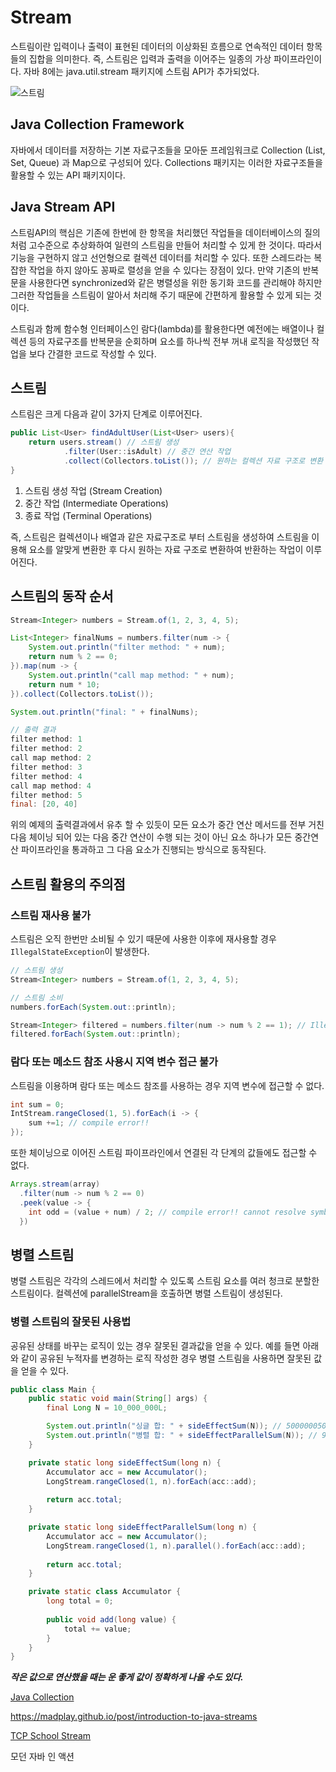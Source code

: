 # Stream

스트림이란 입력이나 출력이 표현된 데이터의 이상화된 흐름으로 연속적인 데이터 항목들의 집합을 의미한다. 즉, 스트림은 입력과 출력을 이어주는 일종의 가상 파이프라인이다. 자바 8에는 java.util.stream 패키지에 스트림 API가 추가되었다. 

![스트림](http://www.tcpschool.com/lectures/img_c_stream.png)

## Java Collection Framework

자바에서 데이터를 저장하는 기본 자료구조들을 모아둔 프레임워크로 Collection (List, Set, Queue) 과 Map으로 구성되어 있다. Collections 패키지는 이러한 자료구조들을 활용할 수 있는 API 패키지이다.

## Java Stream API

스트림API의 핵심은 기존에 한번에 한 항목을 처리했던 작업들을 데이터베이스의 질의 처럼 고수준으로 추상화하여 일련의 스트림을 만들어 처리할 수 있게 한 것이다. 따라서 기능을 구현하지 않고 선언형으로 컬렉션 데이터를 처리할 수 있다. 또한 스레드라는 복잡한 작업을 하지 않아도 꽁짜로   렬성을 얻을 수 있다는 장점이 있다. 만약 기존의 반복문을 사용한다면 synchronized와 같은 병렬성을 위한 동기화 코드를 관리해야 하지만 그러한 작업들을 스트림이 알아서 처리해 주기 때문에 간편하게 활용할 수 있게 되는 것이다. <br/>

스트림과 함께 함수형 인터페이스인 람다(lambda)를 활용한다면 예전에는 배열이나 컬렉션 등의 자료구조를 반복문을 순회하며 요소를 하나씩 전부 꺼내 로직을 작성했던 작업을 보다 간결한 코드로 작성할 수 있다.

## 스트림

스트림은 크게 다음과 같이 3가지 단계로 이루어진다.

```java
public List<User> findAdultUser(List<User> users){
    return users.stream() // 스트림 생성
            .filter(User::isAdult) // 중간 연산 작업
            .collect(Collectors.toList()); // 원하는 컬렉션 자료 구조로 변환
}
```

1. 스트림 생성 작업 (Stream Creation)
2. 중간 작업 (Intermediate Operations)
3. 종료 작업 (Terminal Operations)

즉, 스트림은 컬렉션이나 배열과 같은 자료구조로 부터 스트림을 생성하여 스트림을 이용해 요소를 알맞게 변환한 후 다시 원하는 자료 구조로 변환하여 반환하는 작업이 이루어진다.

## 스트림의 동작 순서

```java 
Stream<Integer> numbers = Stream.of(1, 2, 3, 4, 5);

List<Integer> finalNums = numbers.filter(num -> {
    System.out.println("filter method: " + num);
    return num % 2 == 0;
}).map(num -> {
    System.out.println("call map method: " + num);
    return num * 10;
}).collect(Collectors.toList());

System.out.println("final: " + finalNums);

// 출력 결과
filter method: 1
filter method: 2
call map method: 2
filter method: 3
filter method: 4
call map method: 4
filter method: 5
final: [20, 40]
```

위의 예제의 출력결과에서 유추 할 수 있듯이 모든 요소가 중간 연산 메서드를 전부 거친 다음 체이닝 되어 있는 다음 중간 연산이 수행 되는 것이 아닌 요소 하나가 모든 중간연산 파이프라인을 통과하고 그 다음 요소가 진행되는 방식으로 동작된다.

## 스트림 활용의 주의점

### 스트림 재사용 불가

스트림은 오직 한번만 소비될 수 있기 때문에 사용한 이후에 재사용할 경우 `IllegalStateException`이 발생한다.

```java
// 스트림 생성
Stream<Integer> numbers = Stream.of(1, 2, 3, 4, 5);

// 스트림 소비
numbers.forEach(System.out::println);

Stream<Integer> filtered = numbers.filter(num -> num % 2 == 1); // IllegalStateException: stream has already been operated upon or closed 에러발생!!
filtered.forEach(System.out::println);
```

### 람다 또는 메소드 참조 사용시 지역 변수 접근 불가

스트림을 이용하며 람다 또는 메소드 참조를 사용하는 경우 지역 변수에 접근할 수 없다.

```java
int sum = 0;
IntStream.rangeClosed(1, 5).forEach(i -> {
    sum +=1; // compile error!!
});
```

또한 체이닝으로 이어진 스트림 파이프라인에서 연결된 각 단계의 값들에도 접근할 수 없다.

```java
Arrays.stream(array)
  .filter(num -> num % 2 == 0)
  .peek(value -> {
    int odd = (value + num) / 2; // compile error!! cannot resolve symbol 'num'
  })
```

## 병렬 스트림

병렬 스트림은 각각의 스레드에서 처리할 수 있도록 스트림 요소를 여러 청크로 분할한 스트림이다. 컬렉션에 parallelStream을 호출하면 병렬 스트림이 생성된다. 

### 병렬 스트림의 잘못된 사용법

공유된 상태를 바꾸는 로직이 있는 경우 잘못된 결과값을 얻을 수 있다. 예를 들면 아래와 같이 공유된 누적자를 변경하는 로직 작성한 경우 병렬 스트림을 사용하면 잘못된 값을 얻을 수 있다.

```java
public class Main {
    public static void main(String[] args) {
        final Long N = 10_000_000L;

        System.out.println("싱글 합: " + sideEffectSum(N)); // 50000005000000
        System.out.println("병렬 합: " + sideEffectParallelSum(N)); // 9067318005838
    }

    private static long sideEffectSum(long n) {
        Accumulator acc = new Accumulator();
        LongStream.rangeClosed(1, n).forEach(acc::add);
      
        return acc.total;
    }

    private static long sideEffectParallelSum(long n) {
        Accumulator acc = new Accumulator();
        LongStream.rangeClosed(1, n).parallel().forEach(acc::add);
      
        return acc.total;
    }

    private static class Accumulator {
        long total = 0;
      
        public void add(long value) {
            total += value;
        }
    }
}
```

***작은 값으로 연산했을 때는 운 좋게 값이 정확하게 나올 수도 있다.***

[Java Collection](https://docs.oracle.com/en/java/javase/11/docs/api/java.base/java/util/Collections.html)

https://madplay.github.io/post/introduction-to-java-streams

[TCP School Stream](http://www.tcpschool.com/java/java_io_stream)

모던 자바 인 액션